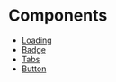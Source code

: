 # Components

- [Loading](/components/loading)
- [Badge](/components/badge)
- [Tabs](/components/tabs)
- [Button](/components/button)
<!--do not remove - used by hygen-->
